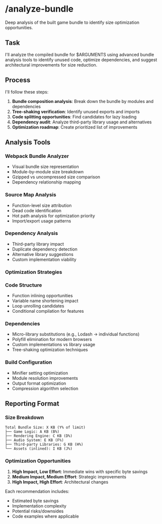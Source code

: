 # /analyze-bundle

Deep analysis of the built game bundle to identify size optimization opportunities.

## Task

I\'ll analyze the compiled bundle for $ARGUMENTS using advanced bundle analysis tools to identify unused code, optimize dependencies, and suggest architectural improvements for size reduction.

## Process

I\'ll follow these steps:

1. **Bundle composition analysis**: Break down the bundle by modules and dependencies
2. **Tree-shaking verification**: Identify unused exports and imports
3. **Code splitting opportunities**: Find candidates for lazy loading
4. **Dependency audit**: Analyze third-party library usage and alternatives
5. **Optimization roadmap**: Create prioritized list of improvements

## Analysis Tools

### Webpack Bundle Analyzer
- Visual bundle size representation
- Module-by-module size breakdown
- Gzipped vs uncompressed size comparison
- Dependency relationship mapping

### Source Map Analysis
- Function-level size attribution
- Dead code identification
- Hot path analysis for optimization priority
- Import/export usage patterns

### Dependency Analysis
- Third-party library impact
- Duplicate dependency detection
- Alternative library suggestions
- Custom implementation viability

### Optimization Strategies

### Code Structure
- Function inlining opportunities
- Variable name shortening impact
- Loop unrolling candidates
- Conditional compilation for features

### Dependencies
- Micro-library substitutions (e.g., Lodash -> individual functions)
- Polyfill elimination for modern browsers
- Custom implementations vs library usage
- Tree-shaking optimization techniques

### Build Configuration
- Minifier setting optimization
- Module resolution improvements
- Output format optimization
- Compression algorithm selection

## Reporting Format

### Size Breakdown
```
Total Bundle Size: X KB (Y% of limit)
├── Game Logic: A KB (B%)
├── Rendering Engine: C KB (D%)  
├── Audio System: E KB (F%)
├── Third-party Libraries: G KB (H%)
└── Assets (inlined): I KB (J%)
```

### Optimization Opportunities
1. **High Impact, Low Effort**: Immediate wins with specific byte savings
2. **Medium Impact, Medium Effort**: Strategic improvements
3. **High Impact, High Effort**: Architectural changes

Each recommendation includes:
- Estimated byte savings
- Implementation complexity
- Potential risks/downsides
- Code examples where applicable
